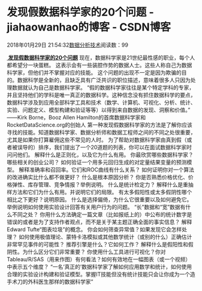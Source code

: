 
# 发现假数据科学家的20个问题 - jiahaowanhao的博客 - CSDN博客


2018年01月29日 21:54:32[数据分析技术](https://me.csdn.net/jiahaowanhao)阅读数：99


**[ 发现假数据科学家的20个问题](http://cda.pinggu.org/view/16865.html)**
现在，数据科学家是21世纪最性感的职业，每个人都希望分一块蛋糕。
这表示会有一些装腔作势的数据人士。这些人称自己为数据科学家，但他们并不掌握对应的技能。
这个问题的出现不一定是因为欺骗的目的。数据科学是全新的，且缺乏具有广泛共识的职位描述，意味着很多人只因为处理数据就认为自己是数据科学家。
“假的数据科学家往往是某个特定学科的专家，并且坚持他们的学科是唯一真正的数据科学。这种信念没有抓住数据科学的要点，数据科学涉及到应用全部科学工具和技术（数学、计算机、可视化、分析、统计、实验、问题定义、模型构建和验证等等）以得到来自数据的发现、洞察和价值。”
——Kirk Borne，Booz Allen Hamilton的首席数据科学家和RocketDataScience.org的创始人
第一种发现假数据科学家的方法是了解你应该寻找的技能。知道数据科学家、数据分析师和数据工程师之间的不同之处很重要，尤其是如果你打算雇佣这些不常见的人时。
为了帮助对数据科学家由真到假（或者被误导的）排序，我们提出了一个20道题的列表，你可以在面试数据科学家时问问他们。
解释什么是正则化，以及它为什么有用。
你最欣赏哪些数据科学家？哪些相关的创业公司？
如何验证一个用多元回归生成的对定量结果变量的预测模型。
解释准确率和召回率。它们和ROC曲线有什么关系？
如何证明你对一个算法的改进确实比什么都不做更好？
什么是根本原因分析？
你是否熟悉价格优化、价格弹性、库存管理、竞争情报？举例说明。
什么是统计检定力？
解释什么是重抽样方法和它们为什么有用。并说明它们的局限。
有太多假阳性或太多假阴性哪个相比之下更好？说明原因。
什么是选择偏倚，为什么它很重要以及如何避免它。
举例说明如何使用实验设计回答有关用户行为的问题。
“长”数据和“宽”数据有什么不同之处？
你用什么方法确定一篇文章（比如报纸上的）中公布的统计数字是错误的或者是为了支持作者观点，而不是关于某主题正确全面的事实信息？
解释Edward Tufte“图表垃圾”的概念。
你会如何筛查异常值？如果发现它会怎样处理？
如何使用极值理论、蒙特卡洛模拟或其他数学统计（或别的什么）正确估计非常罕见事件的可能性？
推荐引擎是什么？它如何工作？
解释什么是假阳性和假阴性。为什么区分它们非常重要？
你使用什么工具进行可视化？你对Tableau/R/SAS（用来作图）有何看法？如何有效地在一幅图表（或一个视频）中表示五个维度？
“一名‘真正的’数据科学家了解如何应用数学和统计，如何使用合理的实验设计构建和验证模型。掌握IT技能但没有统计技能只会让你成为一个造手术刀的外科医生那样的数据科学家”

